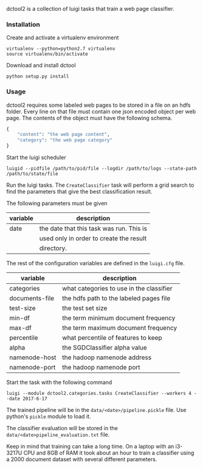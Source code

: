 dctool2 is a collection of luigi tasks that train a web page classifier.

### Installation
Create and activate a virtualenv environment

```
virtualenv --python=python2.7 virtualenv
source virtualenv/bin/activate
```

Download and install dctool

```
python setup.py install
```

### Usage
dctool2 requires some labeled web pages to be stored in a file on an hdfs folder.
Every line on that file must contain one json encoded object per web page. The
contents of the object must have the following schema.

```python
{
    "content": "the web page content",
    "category": "the web page category"
}
```

Start the luigi scheduler

```
luigid --pidfile /path/to/pid/file --logdir /path/to/logs --state-path /path/to/state/file
```

Run the luigi tasks. The `CreateClassifier` task will perform a grid search to find the
parameters that give the best classification result. 

The following parameters must be given

| variable      | description                              |
| ------------- | ---------------------------------------- |
| date          | the date that this task was run. This is |
|               | used only in order to create the result  |
|               | directory.                               |

The rest of the configuration variables are defined in the `luigi.cfg` file.

| variable       | description                              |
| -------------- | ---------------------------------------- |
| categories     | what categories to use in the classifier |
| documents-file | the hdfs path to the labeled pages file  |
| test-size      | the test set size                        |
| min-df         | the term minimum document frequency      |
| max-df         | the term maximum document frequency      |
| percentile     | what percentile of features to keep      |
| alpha          | the SGDClassifier alpha value            |
| namenode-host  | the hadoop namenode address              |
| namenode-port  | the hadoop namenode port                 |

Start the task with the following command 

```
luigi --module dctool2.categories.tasks CreateClassifier --workers 4 --date 2017-6-17 
```

The trained pipeline will be in the `data/<date>/pipeline.pickle` file. Use python's
`pickle` module to load it.

The classifier evaluation will be stored in the `data/<date>pipeline_evaluation.txt` file.

Keep in mind that training can take a long time. On a laptop with an i3-3217U CPU
and 8GB of RAM it took about an hour to train a classifier using a 2000 document
dataset with several different parameters.

